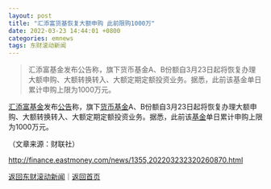 ```yaml
---
layout: post
title: "汇添富货基恢复大额申购 此前限购1000万"
date: 2022-03-23 14:44:01 +0800
categories: emnews
tags: 东财滚动新闻
---
```

> 汇添富基金发布公告称，旗下货币基金A、B份额自3月23日起将恢复办理大额申购、大额转换转入、大额定期定额投资业务。据悉，此前该基金单日累计申购上限为1000万元。

<p><span id="Info.3177"><a href="http://fund.eastmoney.com/company/80053708.html" class="infokey">汇添富基金</a></span>发布<span id="Info.3332"><a href="http://data.eastmoney.com/notices/" class="infokey">公告</a></span>称，旗下<span id="Info.3130"><a href="http://fund.eastmoney.com/HBJJ_dwsy.html" class="infokey">货币基金</a></span>A、B份额自3月23日起将恢复办理大额申购、大额转换转入、大额定期定额投资业务。据悉，此前该<span id="Info.3293"><a href="http://data.eastmoney.com/zlsj/" class="infokey">基金</a></span>单日累计申购上限为1000万元。</p><p class="em_media">（文章来源：财联社）</p>

<http://finance.eastmoney.com/news/1355,202203232320260870.html>

[返回东财滚动新闻](//finews.withounder.com/emnews/)｜[返回首页](//finews.withounder.com/)
